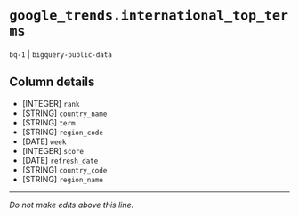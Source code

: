 # `google_trends.international_top_terms`
`bq-1` | `bigquery-public-data`

## Column details
* [INTEGER]   `rank`
* [STRING]    `country_name`
* [STRING]    `term`
* [STRING]    `region_code`
* [DATE]      `week`
* [INTEGER]   `score`
* [DATE]      `refresh_date`
* [STRING]    `country_code`
* [STRING]    `region_name`

-------------------------------------------------------------------------------
*Do not make edits above this line.*
